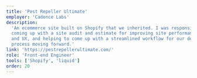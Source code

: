 ```yaml
---
title: 'Pest Repeller Ultimate'
employer: 'Cadence Labs'
description:
  'An ecommerce site built on Shopify that we inherited. I was responsible for
  coming up with a site audit and estimate for improving site performance, UI
  and UX, and helping to come up with a streamlined workflow for our development
  process moving forward.'
link: 'https://pestrepellerultimate.com/'
role: 'Front-end Engineer'
tools: ['Shopify', 'liquid']
order: 20
---
```

